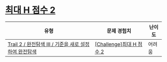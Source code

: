 # [최대 H 점수 2](https://www.codetree.ai/trails/complete/curated-cards/challenge-maximum-h-score-2)

|유형|문제 경험치|난이도|
|---|---|---|
|[Trail 2 / 완전탐색 III / 기준을 새로 설정하여 완전탐색](https://www.codetree.ai/trail-info/novice-mid/)|[[Challenge]최대 H 점수 2](https://www.codetree.ai/trails/complete/curated-cards/challenge-maximum-h-score-2/)|어려움|


